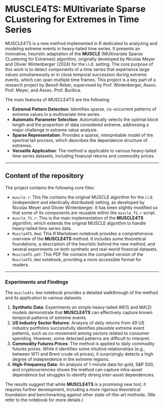 # MUSCLE4TS: MUltivariate Sparse CLustering for Extremes in Time Series

MUSCLE4TS is a new method implemented in R dedicated to analyzing and modeling extreme events in heavy-tailed time series. It presents an innovative, heuristic adaptation of the **MUSCLE** (MUltivariate Sparse CLustering for Extremes) algorithm, originally developed by Nicolas Meyer and Olivier Wintenberger (2024) for the i.i.d. setting. The core purpose of this work is to detect components of a time series that experience large values simultaneously or in close temporal succession during extreme events, which can span multiple time frames. This project is a key part of a research project by Benoît Reber, supervised by Prof. Wintenberger, Assoc. Prof. Meyer, and Assoc. Prof. Buritica.

The main features of MUSCLE4TS are the following:

* **Extremal Pattern Detection**: Identifies sparse, co-occurrent patterns of extreme values in a multivariate time series.
* **Automatic Parameter Selection**: Automatically selects the optimal block length and the proportion of data considered extreme, addressing a major challenge in extreme value analysis.
* **Sparse Representation**: Provides a sparse, interpretable model of the spectral tail process, which describes the dependence structure of extremes.
* **Versatile Application**: The method is applicable to various heavy-tailed time series datasets, including financial returns and commodity prices.

---

## Content of the repository

The project contains the following core files:

* `muscle.r`: This file contains the original MUSCLE algorithm for the i.i.d. (independent and identically distributed) setting, as developed by Nicolas Meyer and Olivier Wintenberger. It has been slightly modified so that some of its components are reusable within the `muscle_TS.r` script.
* `muscle_TS.r`: This is the main implementation of the **MUSCLE4TS** algorithm, which extends the original MUSCLE algorithm to handle heavy-tailed time series data.
* `Muscle4TS.Rmd`: This R Markdown notebook provides a comprehensive overview of the **MUSCLE4TS** method. It includes some theoretical foundations, a description of the heuristic behind the new method, and several experiments on both synthetic and real-world financial datasets.
* `Muscle4TS.pdf`: This PDF file contains the compiled version of the `Muscle4TS.Rmd` notebook, providing a more accessible format for readers.

***

### Experiments and Findings

The `muscle4ts.Rmd` notebook provides a detailed walkthrough of the method and its application to various datasets.

1.  **Synthetic Data**: Experiments on simple heavy-tailed AR(1) and MA(2) models demonstrate that **MUSCLE4TS** can effectively capture known temporal patterns of extreme events.
2.  **US Industry Sector Returns**: Analysis of daily returns from 49 US industry portfolios successfully identifies plausible extreme event patterns, such as co-movement among sectors related to consumer spending. However, some detected patterns are difficult to interpret.
3.  **Commodity Futures Prices**: The method is applied to daily commodity futures prices. While it identifies some intuitive relationships (e.g., between WTI and Brent crude oil prices), it surprisingly detects a high degree of independence in the extreme regions.
4.  **High-Frequency Data**: An analysis of 1-minute data for gold, S&P 500, and cryptocurrencies shows the method can capture intra-asset dependence but struggles to identify strong inter-asset dependencies.

The results suggest that while **MUSCLE4TS** is a promising new tool, it requires further development, including a more rigorous theoretical foundation and benchmarking against other state-of-the-art methods. (We refer to the notebook for more details.)
